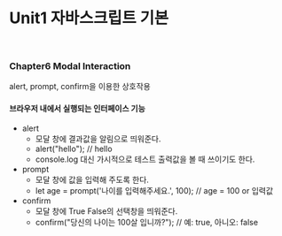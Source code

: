 # Unit1 자바스크립트 기본
<br>

### Chapter6 Modal Interaction

alert, prompt, confirm을 이용한 상호작용

#### 브라우저 내에서 실행되는 인터페이스 기능
- alert
	- 모달 창에 결과값을 알림으로 띄워준다.
	- alert("hello"); // hello
	- console.log 대신 가시적으로 테스트 출력값을 볼 때 쓰이기도 한다.
- prompt
	- 모달 창에 값을 입력해 주도록 한다.
	- let age = prompt('나이를 입력해주세요.', 100); // age = 100 or 입력값
- confirm
	- 모달 창에 True False의 선택창을 띄워준다.
	- confirm("당신의 나이는 100살 입니까?"); // 예: true, 아니오: false